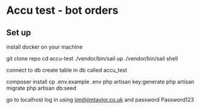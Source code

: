 # Accu test - bot orders

## Set up

install docker on your machine

git clone repo
cd accu-test
./vendor/bin/sail up
./vendor/bin/sail shell

connect to db
create table in db called accu_test

composer install
cp .env.example .env
php artisan key:generate
php artisan migrate
php artisan db:seed

go to localhost
log in using jim@jimtaylor.co.uk and password Password123